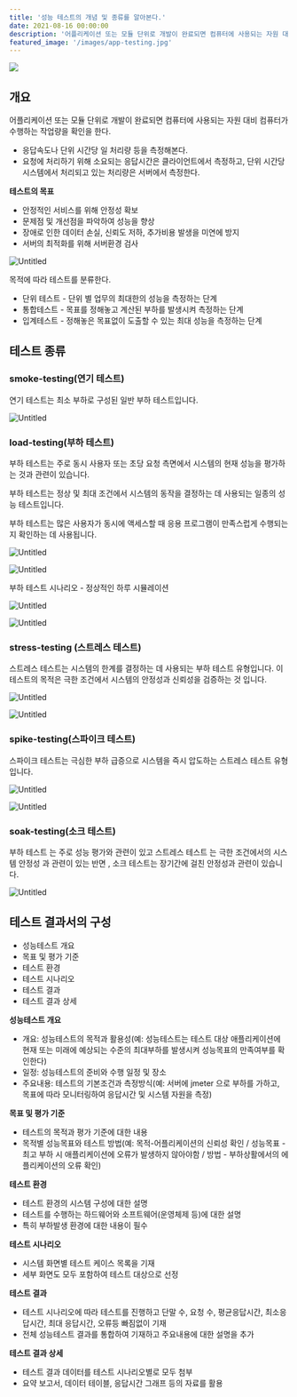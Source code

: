 ```yaml
---
title: '성능 테스트의 개념 및 종류를 알아본다.'
date: 2021-08-16 00:00:00
description: '어플리케이션 또는 모듈 단위로 개발이 완료되면 컴퓨터에 사용되는 자원 대비 컴퓨터가 수행하는 작업량을 확인을 한다. '
featured_image: '/images/app-testing.jpg'
---
```


![](/images/testing.jpg)

## 개요

어플리케이션 또는 모듈 단위로 개발이 완료되면 컴퓨터에 사용되는 자원 대비 컴퓨터가 수행하는 작업량을 확인을 한다. 

- 응답속도나 단위 시간당 일 처리량  등을 측정해본다.
- 요청에 처리하기 위해 소요되는 응답시간은 클라이언트에서 측정하고, 단위 시간당 시스템에서 처리되고 있는 처리량은 서버에서 측정한다.

**테스트의 목표**

- 안정적인 서비스를 위해 안정성 확보
- 문제점 및 개선점을 파악하여 성능을 향상
- 장애로 인한 데이터 손실, 신뢰도 저하, 추가비용 발생을 미연에 방지
- 서버의 최적화를 위해 서버환경 검사

![Untitled](/images/2021-08-16-testing-basic/Untitled.png)

목적에 따라 테스트를 분류한다.

- 단위 테스트 - 단위 별 업무의 최대한의 성능을 측정하는 단계
- 통합테스트 - 목표를 정해놓고 계산된 부하를 발생시켜 측정하는 단계
- 입계테스트 - 정해놓은 목표없이 도출할 수 있는 최대 성능을 측정하는 단계

## 테스트 종류

### smoke-testing(연기 테스트)

연기 테스트는 최소 부하로 구성된 일반 부하 테스트입니다. 

![Untitled](/images/2021-08-16-testing-basic/Untitled%201.png)

### load-testing(부하 테스트)

부하 테스트는 주로 동시 사용자 또는 초당 요청 측면에서 시스템의 현재 성능을 평가하는 것과 관련이 있습니다.

부하 테스트는 정상 및 최대 조건에서 시스템의 동작을 결정하는 데 사용되는 일종의 성능 테스트입니다.

부하 테스트는 많은 사용자가 동시에 액세스할 때 응용 프로그램이 만족스럽게 수행되는지 확인하는 데 사용됩니다.

![Untitled](/images/2021-08-16-testing-basic/Untitled%202.png)

![Untitled](/images/2021-08-16-testing-basic/Untitled%203.png)

부하 테스트 시나리오 - 정상적인 하루 시뮬레이션

![Untitled](/images/2021-08-16-testing-basic/Untitled%204.png)

![Untitled](/images/2021-08-16-testing-basic/Untitled%205.png)

### stress-testing (스트레스 테스트)

스트레스 테스트는 시스템의 한계를 결정하는 데 사용되는 부하 테스트 유형입니다. 이 테스트의 목적은 극한 조건에서 시스템의 안정성과 신뢰성을 검증하는 것 입니다.

![Untitled](/images/2021-08-16-testing-basic/Untitled%206.png)

![Untitled](/images/2021-08-16-testing-basic/Untitled%207.png)

### spike-testing(스파이크 테스트)

스파이크 테스트는 극심한 부하 급증으로 시스템을 즉시 압도하는 스트레스 테스트 유형입니다.

![Untitled](/images/2021-08-16-testing-basic/Untitled%208.png)

![Untitled](/images/2021-08-16-testing-basic/Untitled%209.png)

### soak-testing(소크 테스트)


부하 테스트 는 주로 성능 평가와 관련이 있고 스트레스 테스트 는 극한 조건에서의 시스템 안정성 과 관련이 있는 반면 , 소크 테스트는 장기간에 걸친 안정성과 관련이 있습니다.


![Untitled](/images/2021-08-16-testing-basic/Untitled%2010.png)



## 테스트 결과서의 구성

- 성능테스트 개요
- 목표 및 평가 기준
- 테스트 환경
- 테스트 시나리오
- 테스트 결과
- 테스트 결과 상세

**성능테스트 개요**

- 개요: 성능테스트의 목적과 활용성(예: 성능테스트는 테스트 대상 애플리케이션에 현재 또는 미래에 예상되는 수준의 최대부하를 발생시켜 성능목표의 만족여부를 확인한다)
- 일정: 성능테스트의 준비와 수행 일정 및 장소
- 주요내용: 테스트의 기본조건과 측정방식(예: 서버에 jmeter 으로 부하를 가하고, 목표에 따라 모니터링하여 응답시간 및 시스템  자원을 측정)

**목표 및 평가 기준**

- 테스트의 목적과 평가 기준에 대한 내용
- 목적별 성능목표와 테스트 방법(예: 목적-어플리케이션의 신뢰성 확인 / 성능목표 - 최고 부하 시 애플리케이션에 오류가 발생하지 않아야함 / 방법 - 부하상활에서의 에플리케이션의 오류 확인)

**테스트 환경**

- 테스트 환경의 시스템 구성에 대한 설명
- 테스트를 수행하는 하드웨어와 소프트웨어(운영체제 등)에 대한 설명
- 특히 부하발생 환경에 대한 내용이 필수

**테스트 시나리오**

- 시스템 화면별 테스트 케이스 목록을 기재
- 세부 화면도 모두 포함하여 테스트 대상으로 선정

**테스트 결과**

- 테스트 시나리오에 따라 테스트를 진행하고 단말 수, 요청 수, 평균응답시간, 최소응답시간, 최대 응답시간, 오류등 빠짐없이 기재
- 전체 성능테스트 결과를 통합하여 기재하고 주요내용에 대한 설명을 추가

**테스트 결과 상세**

- 테스트 결과 데이터를 테스트 시나리오별로 모두 첨부
- 요약 보고서, 데이터 테이블, 응답시간 그래프 등의 자료를 활용